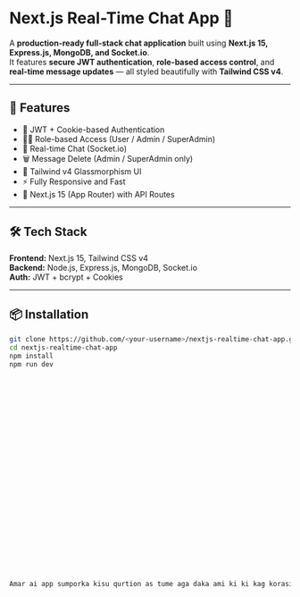# Next.js Real-Time Chat App 💬

A **production-ready full-stack chat application** built using **Next.js 15, Express.js, MongoDB, and Socket.io**.  
It features **secure JWT authentication**, **role-based access control**, and **real-time message updates** — all styled beautifully with **Tailwind CSS v4**.

---

## 🚀 Features
- 🔐 JWT + Cookie-based Authentication  
- 🧑‍💻 Role-based Access (User / Admin / SuperAdmin)  
- 💬 Real-time Chat (Socket.io)  
- 🗑️ Message Delete (Admin / SuperAdmin only)  
- 🎨 Tailwind v4 Glassmorphism UI  
- ⚡ Fully Responsive and Fast  
- 🧠 Next.js 15 (App Router) with API Routes  

---

## 🛠️ Tech Stack
**Frontend:** Next.js 15, Tailwind CSS v4  
**Backend:** Node.js, Express.js, MongoDB, Socket.io  
**Auth:** JWT + bcrypt + Cookies  

---

## 📦 Installation
```bash
git clone https://github.com/<your-username>/nextjs-realtime-chat-app.git
cd nextjs-realtime-chat-app
npm install
npm run dev



























Amar ai app sumporka kisu qurtion as tume aga daka ami ki ki kag korasi. তুমি এখন পর্যন্ত যা করছো (✅ Completed Work) 🧱 1. Backend (Node.js + Express + MongoDB + Socket.io) ✅ MongoDB Connected (Mongoose দিয়ে) ✅ User Registration & Login (JWT + bcrypt hashed password) ✅ Cookie-based authentication setup ✅ Role-based Access Control (User / Admin / SuperAdmin) ✅ Chat model তৈরি (messages, sender, receiver, timestamps) ✅ Real-time chat (Socket.io connected) ✅ Chat delete option (admin/superadmin permission সহ) ✅ Proper error handling and controller separation --- 🎨 2. Frontend (Next.js 15 + Tailwind CSS v4) ✅ Project setup with latest Tailwind CSS v4 (no config file) ✅ Register page (modern glassmorphism UI) ✅ Login page (with role-based redirect) ✅ Protected routes (chat page only for logged-in users) ✅ Admin & SuperAdmin dashboard connected ✅ Real-time chat send & delete functionality ✅ Fully responsive design --- 🔒 3. Authentication Flow ✅ User signup with password encryption ✅ Login -> JWT token -> cookie store ✅ Auth middleware checks JWT before allowing chat access ✅ Redirect after login based on role 🧑‍💻 user → /chat 👨‍🏫 admin → /chat 👑 superadmin → /admin --- 🌈 এখন যা করছো — একটি সম্পূর্ণ Web Chat App তুমি এখন সম্পূর্ণভাবে: > 🔹 Secure backend 🔹 Beautiful responsive frontend 🔹 Real-time messaging 🔹 Role-based access 🔹 Tailwind v4 styling সবই একসাথে চালাতে পারছো 💥